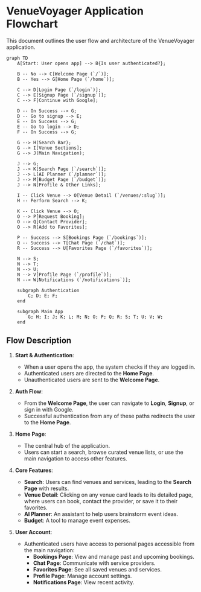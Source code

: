 
# VenueVoyager Application Flowchart

This document outlines the user flow and architecture of the VenueVoyager application.

```mermaid
graph TD
    A[Start: User opens app] --> B{Is user authenticated?};

    B -- No --> C[Welcome Page (`/`)];
    B -- Yes --> G[Home Page (`/home`)];

    C --> D[Login Page (`/login`)];
    C --> E[Signup Page (`/signup`)];
    C --> F[Continue with Google];

    D -- On Success --> G;
    D -- Go to signup --> E;
    E -- On Success --> G;
    E -- Go to login --> D;
    F -- On Success --> G;

    G --> H(Search Bar);
    G --> I[Venue Sections];
    G --> J(Main Navigation);

    J --> G;
    J --> K[Search Page (`/search`)];
    J --> L[AI Planner (`/planner`)];
    J --> M[Budget Page (`/budget`)];
    J --> N[Profile & Other Links];

    I -- Click Venue --> O[Venue Detail (`/venues/:slug`)];
    H -- Perform Search --> K;

    K -- Click Venue --> O;
    O --> P[Request Booking];
    O --> Q[Contact Provider];
    O --> R[Add to Favorites];

    P -- Success --> S[Bookings Page (`/bookings`)];
    Q -- Success --> T[Chat Page (`/chat`)];
    R -- Success --> U[Favorites Page (`/favorites`)];

    N --> S;
    N --> T;
    N --> U;
    N --> V[Profile Page (`/profile`)];
    N --> W[Notifications (`/notifications`)];

    subgraph Authentication
        C; D; E; F;
    end

    subgraph Main App
        G; H; I; J; K; L; M; N; O; P; Q; R; S; T; U; V; W;
    end
```

## Flow Description

1.  **Start & Authentication**:
    *   When a user opens the app, the system checks if they are logged in.
    *   Authenticated users are directed to the **Home Page**.
    *   Unauthenticated users are sent to the **Welcome Page**.

2.  **Auth Flow**:
    *   From the **Welcome Page**, the user can navigate to **Login**, **Signup**, or sign in with Google.
    *   Successful authentication from any of these paths redirects the user to the **Home Page**.

3.  **Home Page**:
    *   The central hub of the application.
    *   Users can start a search, browse curated venue lists, or use the main navigation to access other features.

4.  **Core Features**:
    *   **Search**: Users can find venues and services, leading to the **Search Page** with results.
    *   **Venue Detail**: Clicking on any venue card leads to its detailed page, where users can book, contact the provider, or save it to their favorites.
    *   **AI Planner**: An assistant to help users brainstorm event ideas.
    *   **Budget**: A tool to manage event expenses.

5.  **User Account**:
    *   Authenticated users have access to personal pages accessible from the main navigation:
        *   **Bookings Page**: View and manage past and upcoming bookings.
        *   **Chat Page**: Communicate with service providers.
        *   **Favorites Page**: See all saved venues and services.
        *   **Profile Page**: Manage account settings.
        *   **Notifications Page**: View recent activity.
